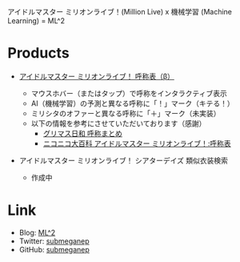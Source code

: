 アイドルマスター ミリオンライブ！(Million Live) x 機械学習 (Machine Learning) = ML^2

# Products

* [アイドルマスター ミリオンライブ！ 呼称表（β）](https://submeganep.github.io/koshou.html)
    * マウスホバー（またはタップ）で呼称をインタラクティブ表示
    * AI（機械学習）の予測と異なる呼称に「！」マーク（キテる！）
    * ミリシタのオファーと異なる呼称に「＋」マーク（未実装）
    * 以下の情報を参考にさせていただいております（感謝）
        * [グリマス日和 呼称まとめ](http://greemas.doorblog.jp/tag/%E5%91%BC%E7%A7%B0%E3%81%BE%E3%81%A8%E3%82%81)
        * [ニコニコ大百科 アイドルマスター ミリオンライブ！:呼称表](https://dic.nicovideo.jp/a/%E3%82%A2%E3%82%A4%E3%83%89%E3%83%AB%E3%83%9E%E3%82%B9%E3%82%BF%E3%83%BC%20%E3%83%9F%E3%83%AA%E3%82%AA%E3%83%B3%E3%83%A9%E3%82%A4%E3%83%96%21%3A%E5%91%BC%E7%A7%B0%E8%A1%A8)

* アイドルマスター ミリオンライブ！ シアターデイズ 類似衣装検索
    * 作成中

# Link

* Blog: [ML^2](https://submeganep.hatenablog.com/)
* Twitter: [submeganep](https://twitter.com/submeganep)
* GitHub: [submeganep](https://github.com/submeganep)
